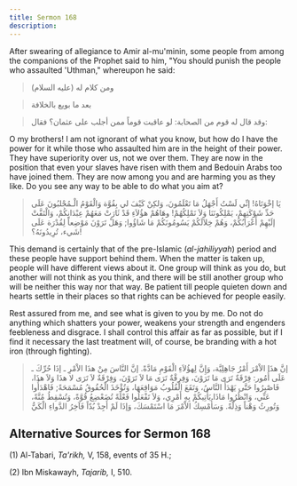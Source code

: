 ```yaml
---
title: Sermon 168
description: 
---
```


After swearing of allegiance to Amir al-mu\'minin, some people from
among the companions of the Prophet said to him, \"You should punish the
people who assaulted 'Uthman,\" whereupon he said:

> ومن كلام له (عليه السلام)

> بعد ما بويع بالخلافة

> وقد قال له قوم من الصحابة: لو عاقبت قوماً ممن أجلب على عثمان؟ فقال:

O my brothers! I am not ignorant of what you know, but how do I have the
power for it while those who assaulted him are in the height of their
power. They have superiority over us, not we over them. They are now in
the position that even your slaves have risen with them and Bedouin
Arabs too have joined them. They are now among you and are harming you
as they like. Do you see any way to be able to do what you aim at?

> يَا إخْوَتَاهُ! إنِّي لَسْتُ أَجْهَلُ مَا تَعْلَمُونَ، وَلكِنْ كَيْفَ لي بِقُوَّة وَالْقَوْمُ الْـمُجْلبُونَ
> عَلَى حَدِّ شَوْكَتِهِمْ، يَمْلِكُونَنَا وَلاَ نَمْلِكُهُمْ! وهَاهُمْ هؤُلاَءِ قَدْ ثَارَتْ مَعَهُمْ عِبْدَانِكُمْ،
> وَالْتَفَّتْ إلَيْهِمْ أَعْرَابُكُمْ، وَهُمْ خِلاَلَكُمْ يَسُومُونَكُمْ مَا شَاؤُوا; وَهَلْ تَرَوْنَ مَوْضِعاً
> لِقُدْرَة عَلَى شَيء، تُرِيدُونَهُ؟!

This demand is certainly that of the pre-Islamic (*al-jahiliyyah*)
period and these people have support behind them. When the matter is
taken up, people will have different views about it. One group will
think as you do, but another will not think as you think, and there will
be still another group who will be neither this way nor that way. Be
patient till people quieten down and hearts settle in their places so
that rights can be achieved for people easily.

Rest assured from me, and see what is given to you by me. Do not do
anything which shatters your power, weakens your strength and engenders
feebleness and disgrace. I shall control this affair as far as possible,
but if I find it necessary the last treatment will, of course, be
branding with a hot iron (through fighting).

> إنَّ هذَا الاْمْرَ أَمْرُ جَاهِلِيَّة، وَإِنَّ لِهؤُلاَءِ الْقَوْمِ مَادَّةً. إنَّ النَّاسَ مِنْ هذَا الاْمْرِ
> ـ إذَا حُرِّكَ ـ عَلَى أُمُور: فِرْقَةٌ تَرَى مَا تَرَوْنَ، وَفِرقْةٌ تَرَى مَا لاَ تَرَوْنَ، وَفِرْقَةٌ لاَ
> تَرَى لا هذَا وَلاَ هذَا، فَاصْبِرُوا حَتَّى يَهْدَأَ النَّاسُ، وَتَقَعَ الْقُلُوبُ مَوَاقِعَهَا، وَتُؤْخَذَ
> الْحُقُوقُ مُسْمَحَةً; فَاهْدَأُوا عَنِّي، وَانْظُرُوا مَاذَا يَأْتِيكُمْ بِهِ أَمْرِي، وَلاَ تَفْعَلُوا
> فَعْلَةً تُضَعْضِعُ قُوَّةً، وَتُسْقِطُ مُنَّةً، وَتُورِثُ وَهْناً وَذِلَّةً. وَسَأُمْسِكُ الاْمْرَ مَا اسْتَمْسَكَ،
> وَإذَا لَمْ أَجِدْ بُدّاً فَآخِرُ الدَّواءِ الْكَيُّ

## Alternative Sources for Sermon 168

\(1\) Al-Tabari, *Ta\'rikh,* V, 158, events of 35 H.;

\(2\) Ibn Miskawayh, *Tajarib,* I, 510.
